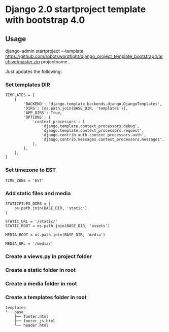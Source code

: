 # Django 2.0 startproject template with bootstrap 4.0

## Usage
django-admin startproject --template https://github.com/robotswordfight/django_project_template_bootstrap4/archive/master.zip projectname . 

Just updates the following:

### Set templates DIR

```
TEMPLATES = [  
    {  
        'BACKEND': 'django.template.backends.django.DjangoTemplates',
        'DIRS': [os.path.join(BASE_DIR, 'templates')],
        'APP_DIRS': True,
        'OPTIONS': {
            'context_processors': [
                'django.template.context_processors.debug',
                'django.template.context_processors.request',
                'django.contrib.auth.context_processors.auth',
                'django.contrib.messages.context_processors.messages',
            ],
        },
    },
]
```

### Set timezone to EST
```
TIME_ZONE = 'EST'
```

### Add static files and media
```
STATICFILES_DIRS = [
    os.path.join(BASE_DIR, 'static')
]

STATIC_URL = '/static/'
STATIC_ROOT = os.path.join(BASE_DIR, 'assets')

MEDIA_ROOT = os.path.join(BASE_DIR, 'media')

MEDIA_URL = '/media/'
```

### Create a views.py in project folder
### Create a static folder in root
### Create a media folder in root
### Create a templates folder in root
```
templates
└── base
    ├── footer.html
    ├── footer_js.html
    └── header.html
```



